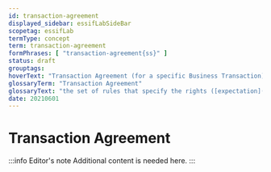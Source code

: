 ```yaml
---
id: transaction-agreement
displayed_sidebar: essifLabSideBar
scopetag: essifLab
termType: concept
term: transaction-agreement
formPhrases: [ "transaction-agreement{ss}" ]
status: draft
grouptags:
hoverText: "Transaction Agreement (for a specific Business Transaction): the set of rules that specify the rights (Expectations) and duties (Obligations) of Participants towards one another in the context of a specific Business Transaction."
glossaryTerm: "Transaction Agreement"
glossaryText: "the set of rules that specify the rights ([expectation](@)) and duties ([obligation](@)) of [participant](@) towards one another in the context of a specific [business transaction](transaction@)."
date: 20210601
---
```


# Transaction Agreement

:::info Editor's note
Additional content is needed here.
:::
